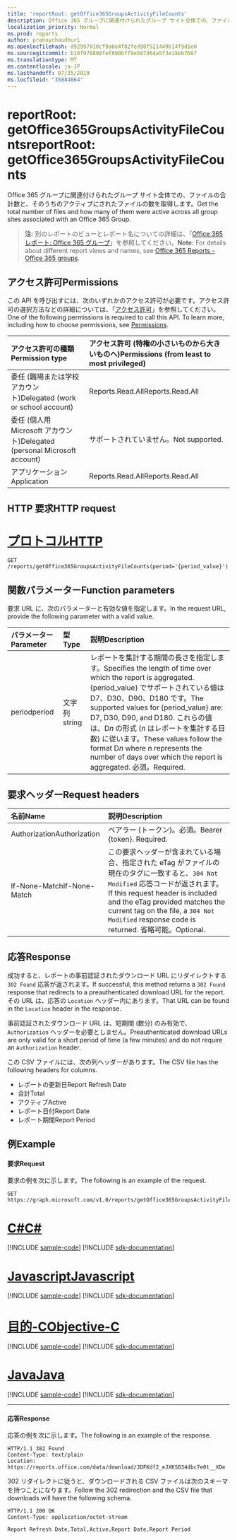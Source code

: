 ```yaml
---
title: 'reportRoot: getOffice365GroupsActivityFileCounts'
description: Office 365 グループに関連付けられたグループ サイト全体での、ファイルの合計数と、そのうちのアクティブにされたファイルの数を取得します。
localization_priority: Normal
ms.prod: reports
author: pranoychaudhuri
ms.openlocfilehash: d92997010cf9a8e4f82fed98f521449b14f9d1e0
ms.sourcegitcommit: b18f978808fef800bff9e587464a5f3e18eb7687
ms.translationtype: MT
ms.contentlocale: ja-JP
ms.lasthandoff: 07/25/2019
ms.locfileid: "35884664"
---
```

# <a name="reportroot-getoffice365groupsactivityfilecounts"></a><span data-ttu-id="c3aae-103">reportRoot: getOffice365GroupsActivityFileCounts</span><span class="sxs-lookup"><span data-stu-id="c3aae-103">reportRoot: getOffice365GroupsActivityFileCounts</span></span>

<span data-ttu-id="c3aae-104">Office 365 グループに関連付けられたグループ サイト全体での、ファイルの合計数と、そのうちのアクティブにされたファイルの数を取得します。</span><span class="sxs-lookup"><span data-stu-id="c3aae-104">Get the total number of files and how many of them were active across all group sites associated with an Office 365 Group.</span></span>

> <span data-ttu-id="c3aae-105">**注:** 別のレポートのビューとレポート名についての詳細は、「[Office 365 レポート: Office 365 グループ](https://support.office.com/client/Office-365-groups-a27f1a99-3557-4f85-9560-a28e3d822a40)」を参照してください。</span><span class="sxs-lookup"><span data-stu-id="c3aae-105">**Note:** For details about different report views and names, see [Office 365 Reports - Office 365 groups](https://support.office.com/client/Office-365-groups-a27f1a99-3557-4f85-9560-a28e3d822a40).</span></span>

## <a name="permissions"></a><span data-ttu-id="c3aae-106">アクセス許可</span><span class="sxs-lookup"><span data-stu-id="c3aae-106">Permissions</span></span>

<span data-ttu-id="c3aae-p101">この API を呼び出すには、次のいずれかのアクセス許可が必要です。アクセス許可の選択方法などの詳細については、「[アクセス許可](/graph/permissions-reference)」を参照してください。</span><span class="sxs-lookup"><span data-stu-id="c3aae-p101">One of the following permissions is required to call this API. To learn more, including how to choose permissions, see [Permissions](/graph/permissions-reference).</span></span>

| <span data-ttu-id="c3aae-109">アクセス許可の種類</span><span class="sxs-lookup"><span data-stu-id="c3aae-109">Permission type</span></span>                        | <span data-ttu-id="c3aae-110">アクセス許可 (特権の小さいものから大きいものへ)</span><span class="sxs-lookup"><span data-stu-id="c3aae-110">Permissions (from least to most privileged)</span></span> |
| :------------------------------------- | :--------------------------------------- |
| <span data-ttu-id="c3aae-111">委任 (職場または学校アカウント)</span><span class="sxs-lookup"><span data-stu-id="c3aae-111">Delegated (work or school account)</span></span>     | <span data-ttu-id="c3aae-112">Reports.Read.All</span><span class="sxs-lookup"><span data-stu-id="c3aae-112">Reports.Read.All</span></span>                         |
| <span data-ttu-id="c3aae-113">委任 (個人用 Microsoft アカウント)</span><span class="sxs-lookup"><span data-stu-id="c3aae-113">Delegated (personal Microsoft account)</span></span> | <span data-ttu-id="c3aae-114">サポートされていません。</span><span class="sxs-lookup"><span data-stu-id="c3aae-114">Not supported.</span></span>                           |
| <span data-ttu-id="c3aae-115">アプリケーション</span><span class="sxs-lookup"><span data-stu-id="c3aae-115">Application</span></span>                            | <span data-ttu-id="c3aae-116">Reports.Read.All</span><span class="sxs-lookup"><span data-stu-id="c3aae-116">Reports.Read.All</span></span>                         |

## <a name="http-request"></a><span data-ttu-id="c3aae-117">HTTP 要求</span><span class="sxs-lookup"><span data-stu-id="c3aae-117">HTTP request</span></span>


# <a name="httptabhttp"></a>[<span data-ttu-id="c3aae-118">プロトコル</span><span class="sxs-lookup"><span data-stu-id="c3aae-118">HTTP</span></span>](#tab/http)
<!-- { "blockType": "ignored" } --> 

```http
GET /reports/getOffice365GroupsActivityFileCounts(period='{period_value}')
```

## <a name="function-parameters"></a><span data-ttu-id="c3aae-119">関数パラメーター</span><span class="sxs-lookup"><span data-stu-id="c3aae-119">Function parameters</span></span>

<span data-ttu-id="c3aae-120">要求 URL に、次のパラメーターと有効な値を指定します。</span><span class="sxs-lookup"><span data-stu-id="c3aae-120">In the request URL, provide the following parameter with a valid value.</span></span>

| <span data-ttu-id="c3aae-121">パラメーター</span><span class="sxs-lookup"><span data-stu-id="c3aae-121">Parameter</span></span> | <span data-ttu-id="c3aae-122">型</span><span class="sxs-lookup"><span data-stu-id="c3aae-122">Type</span></span>   | <span data-ttu-id="c3aae-123">説明</span><span class="sxs-lookup"><span data-stu-id="c3aae-123">Description</span></span>                              |
| :-------- | :----- | :--------------------------------------- |
| <span data-ttu-id="c3aae-124">period</span><span class="sxs-lookup"><span data-stu-id="c3aae-124">period</span></span>    | <span data-ttu-id="c3aae-125">文字列</span><span class="sxs-lookup"><span data-stu-id="c3aae-125">string</span></span> | <span data-ttu-id="c3aae-126">レポートを集計する期間の長さを指定します。</span><span class="sxs-lookup"><span data-stu-id="c3aae-126">Specifies the length of time over which the report is aggregated.</span></span> <span data-ttu-id="c3aae-127">{period_value} でサポートされている値は D7、D30、D90、D180 です。</span><span class="sxs-lookup"><span data-stu-id="c3aae-127">The supported values for {period_value} are: D7, D30, D90, and D180.</span></span> <span data-ttu-id="c3aae-128">これらの値は、D*n* の形式 (*n* はレポートを集計する日数) に従います。</span><span class="sxs-lookup"><span data-stu-id="c3aae-128">These values follow the format D*n* where *n* represents the number of days over which the report is aggregated.</span></span> <span data-ttu-id="c3aae-129">必須。</span><span class="sxs-lookup"><span data-stu-id="c3aae-129">Required.</span></span> |

## <a name="request-headers"></a><span data-ttu-id="c3aae-130">要求ヘッダー</span><span class="sxs-lookup"><span data-stu-id="c3aae-130">Request headers</span></span>

| <span data-ttu-id="c3aae-131">名前</span><span class="sxs-lookup"><span data-stu-id="c3aae-131">Name</span></span>          | <span data-ttu-id="c3aae-132">説明</span><span class="sxs-lookup"><span data-stu-id="c3aae-132">Description</span></span>                              |
| :------------ | :--------------------------------------- |
| <span data-ttu-id="c3aae-133">Authorization</span><span class="sxs-lookup"><span data-stu-id="c3aae-133">Authorization</span></span> | <span data-ttu-id="c3aae-p103">ベアラー {トークン}。必須。</span><span class="sxs-lookup"><span data-stu-id="c3aae-p103">Bearer {token}. Required.</span></span>                |
| <span data-ttu-id="c3aae-136">If-None-Match</span><span class="sxs-lookup"><span data-stu-id="c3aae-136">If-None-Match</span></span> | <span data-ttu-id="c3aae-137">この要求ヘッダーが含まれている場合、指定された eTag がファイルの現在のタグに一致すると、`304 Not Modified` 応答コードが返されます。</span><span class="sxs-lookup"><span data-stu-id="c3aae-137">If this request header is included and the eTag provided matches the current tag on the file, a `304 Not Modified` response code is returned.</span></span> <span data-ttu-id="c3aae-138">省略可能。</span><span class="sxs-lookup"><span data-stu-id="c3aae-138">Optional.</span></span> |

## <a name="response"></a><span data-ttu-id="c3aae-139">応答</span><span class="sxs-lookup"><span data-stu-id="c3aae-139">Response</span></span>

<span data-ttu-id="c3aae-140">成功すると、レポートの事前認証されたダウンロード URL にリダイレクトする `302 Found` 応答が返されます。</span><span class="sxs-lookup"><span data-stu-id="c3aae-140">If successful, this method returns a `302 Found` response that redirects to a preauthenticated download URL for the report.</span></span> <span data-ttu-id="c3aae-141">その URL は、応答の `Location` ヘッダー内にあります。</span><span class="sxs-lookup"><span data-stu-id="c3aae-141">That URL can be found in the `Location` header in the response.</span></span>

<span data-ttu-id="c3aae-142">事前認証されたダウンロード URL は、短期間 (数分) のみ有効で、`Authorization` ヘッダーを必要としません。</span><span class="sxs-lookup"><span data-stu-id="c3aae-142">Preauthenticated download URLs are only valid for a short period of time (a few minutes) and do not require an `Authorization` header.</span></span>

<span data-ttu-id="c3aae-143">この CSV ファイルには、次の列ヘッダーがあります。</span><span class="sxs-lookup"><span data-stu-id="c3aae-143">The CSV file has the following headers for columns.</span></span>

- <span data-ttu-id="c3aae-144">レポートの更新日</span><span class="sxs-lookup"><span data-stu-id="c3aae-144">Report Refresh Date</span></span>
- <span data-ttu-id="c3aae-145">合計</span><span class="sxs-lookup"><span data-stu-id="c3aae-145">Total</span></span>
- <span data-ttu-id="c3aae-146">アクティブ</span><span class="sxs-lookup"><span data-stu-id="c3aae-146">Active</span></span>
- <span data-ttu-id="c3aae-147">レポート日付</span><span class="sxs-lookup"><span data-stu-id="c3aae-147">Report Date</span></span>
- <span data-ttu-id="c3aae-148">レポート期間</span><span class="sxs-lookup"><span data-stu-id="c3aae-148">Report Period</span></span>

## <a name="example"></a><span data-ttu-id="c3aae-149">例</span><span class="sxs-lookup"><span data-stu-id="c3aae-149">Example</span></span>

#### <a name="request"></a><span data-ttu-id="c3aae-150">要求</span><span class="sxs-lookup"><span data-stu-id="c3aae-150">Request</span></span>

<span data-ttu-id="c3aae-151">要求の例を次に示します。</span><span class="sxs-lookup"><span data-stu-id="c3aae-151">The following is an example of the request.</span></span>

<!--{
  "blockType": "request",
  "isComposable": true,
  "name": "reportroot_getoffice365groupsactivityfilecounts"
}-->

```http
GET https://graph.microsoft.com/v1.0/reports/getOffice365GroupsActivityFileCounts(period='D7')
```
# <a name="ctabcsharp"></a>[<span data-ttu-id="c3aae-152">C#</span><span class="sxs-lookup"><span data-stu-id="c3aae-152">C#</span></span>](#tab/csharp)
[!INCLUDE [sample-code](../includes/snippets/csharp/reportroot-getoffice365groupsactivityfilecounts-csharp-snippets.md)]
[!INCLUDE [sdk-documentation](../includes/snippets/snippets-sdk-documentation-link.md)]

# <a name="javascripttabjavascript"></a>[<span data-ttu-id="c3aae-153">Javascript</span><span class="sxs-lookup"><span data-stu-id="c3aae-153">Javascript</span></span>](#tab/javascript)
[!INCLUDE [sample-code](../includes/snippets/javascript/reportroot-getoffice365groupsactivityfilecounts-javascript-snippets.md)]
[!INCLUDE [sdk-documentation](../includes/snippets/snippets-sdk-documentation-link.md)]

# <a name="objective-ctabobjc"></a>[<span data-ttu-id="c3aae-154">目的-C</span><span class="sxs-lookup"><span data-stu-id="c3aae-154">Objective-C</span></span>](#tab/objc)
[!INCLUDE [sample-code](../includes/snippets/objc/reportroot-getoffice365groupsactivityfilecounts-objc-snippets.md)]
[!INCLUDE [sdk-documentation](../includes/snippets/snippets-sdk-documentation-link.md)]

# <a name="javatabjava"></a>[<span data-ttu-id="c3aae-155">Java</span><span class="sxs-lookup"><span data-stu-id="c3aae-155">Java</span></span>](#tab/java)
[!INCLUDE [sample-code](../includes/snippets/java/reportroot-getoffice365groupsactivityfilecounts-java-snippets.md)]
[!INCLUDE [sdk-documentation](../includes/snippets/snippets-sdk-documentation-link.md)]

---


#### <a name="response"></a><span data-ttu-id="c3aae-156">応答</span><span class="sxs-lookup"><span data-stu-id="c3aae-156">Response</span></span>

<span data-ttu-id="c3aae-157">応答の例を次に示します。</span><span class="sxs-lookup"><span data-stu-id="c3aae-157">The following is an example of the response.</span></span>

<!-- {
  "blockType": "response",
  "truncated": true,
  "@odata.type": "microsoft.graph.report"
} -->

```http
HTTP/1.1 302 Found
Content-Type: text/plain
Location: https://reports.office.com/data/download/JDFKdf2_eJXKS034dbc7e0t__XDe
```

<span data-ttu-id="c3aae-158">302 リダイレクトに従うと、ダウンロードされる CSV ファイルは次のスキーマを持つことになります。</span><span class="sxs-lookup"><span data-stu-id="c3aae-158">Follow the 302 redirection and the CSV file that downloads will have the following schema.</span></span>

<!-- { "blockType": "ignored" } --> 

```http
HTTP/1.1 200 OK
Content-Type: application/octet-stream

Report Refresh Date,Total,Active,Report Date,Report Period
```
<!-- uuid: 8fcb5dbc-d5aa-4681-8e31-b001d5168d79 
2015-10-25 14:57:30 UTC -->
<!-- {
  "type": "#page.annotation",
  "description": "Example",
  "keywords": "",
  "section": "documentation",
  "tocPath": "",
  "suppressions": [
  ]
}-->
